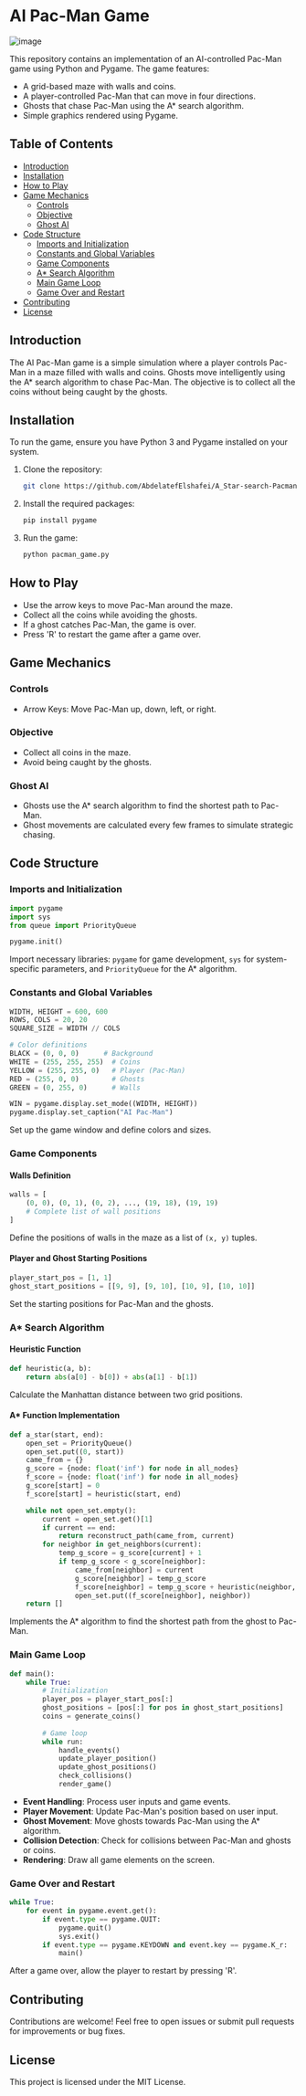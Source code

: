 
# AI Pac-Man Game
![image](https://github.com/user-attachments/assets/b0965ddd-9366-4697-a8f2-a2ea05acd683)

This repository contains an implementation of an AI-controlled Pac-Man game using Python and Pygame. The game features:

- A grid-based maze with walls and coins.
- A player-controlled Pac-Man that can move in four directions.
- Ghosts that chase Pac-Man using the A* search algorithm.
- Simple graphics rendered using Pygame.

## Table of Contents
- [Introduction](#introduction)
- [Installation](#installation)
- [How to Play](#how-to-play)
- [Game Mechanics](#game-mechanics)
  - [Controls](#controls)
  - [Objective](#objective)
  - [Ghost AI](#ghost-ai)
- [Code Structure](#code-structure)
  - [Imports and Initialization](#imports-and-initialization)
  - [Constants and Global Variables](#constants-and-global-variables)
  - [Game Components](#game-components)
  - [A* Search Algorithm](#a-search-algorithm)
  - [Main Game Loop](#main-game-loop)
  - [Game Over and Restart](#game-over-and-restart)
- [Contributing](#contributing)
- [License](#license)

## Introduction
The AI Pac-Man game is a simple simulation where a player controls Pac-Man in a maze filled with walls and coins. Ghosts move intelligently using the A* search algorithm to chase Pac-Man. The objective is to collect all the coins without being caught by the ghosts.

## Installation
To run the game, ensure you have Python 3 and Pygame installed on your system.

1. Clone the repository:

    ```bash
    git clone https://github.com/AbdelatefElshafei/A_Star-search-Pacman.git
    ```

2. Install the required packages:

    ```bash
    pip install pygame
    ```

3. Run the game:

    ```bash
    python pacman_game.py
    ```

## How to Play
- Use the arrow keys to move Pac-Man around the maze.
- Collect all the coins while avoiding the ghosts.
- If a ghost catches Pac-Man, the game is over.
- Press 'R' to restart the game after a game over.

## Game Mechanics

### Controls
- Arrow Keys: Move Pac-Man up, down, left, or right.

### Objective
- Collect all coins in the maze.
- Avoid being caught by the ghosts.

### Ghost AI
- Ghosts use the A* search algorithm to find the shortest path to Pac-Man.
- Ghost movements are calculated every few frames to simulate strategic chasing.

## Code Structure

### Imports and Initialization

```python
import pygame
import sys
from queue import PriorityQueue

pygame.init()
```
Import necessary libraries: `pygame` for game development, `sys` for system-specific parameters, and `PriorityQueue` for the A* algorithm.

### Constants and Global Variables

```python
WIDTH, HEIGHT = 600, 600
ROWS, COLS = 20, 20
SQUARE_SIZE = WIDTH // COLS

# Color definitions
BLACK = (0, 0, 0)      # Background
WHITE = (255, 255, 255)  # Coins
YELLOW = (255, 255, 0)   # Player (Pac-Man)
RED = (255, 0, 0)        # Ghosts
GREEN = (0, 255, 0)      # Walls

WIN = pygame.display.set_mode((WIDTH, HEIGHT))
pygame.display.set_caption("AI Pac-Man")
```
Set up the game window and define colors and sizes.

### Game Components

#### Walls Definition

```python
walls = [
    (0, 0), (0, 1), (0, 2), ..., (19, 18), (19, 19)
    # Complete list of wall positions
]
```
Define the positions of walls in the maze as a list of `(x, y)` tuples.

#### Player and Ghost Starting Positions

```python
player_start_pos = [1, 1]
ghost_start_positions = [[9, 9], [9, 10], [10, 9], [10, 10]]
```
Set the starting positions for Pac-Man and the ghosts.

### A* Search Algorithm

#### Heuristic Function

```python
def heuristic(a, b):
    return abs(a[0] - b[0]) + abs(a[1] - b[1])
```
Calculate the Manhattan distance between two grid positions.

#### A* Function Implementation

```python
def a_star(start, end):
    open_set = PriorityQueue()
    open_set.put((0, start))
    came_from = {}
    g_score = {node: float('inf') for node in all_nodes}
    f_score = {node: float('inf') for node in all_nodes}
    g_score[start] = 0
    f_score[start] = heuristic(start, end)

    while not open_set.empty():
        current = open_set.get()[1]
        if current == end:
            return reconstruct_path(came_from, current)
        for neighbor in get_neighbors(current):
            temp_g_score = g_score[current] + 1
            if temp_g_score < g_score[neighbor]:
                came_from[neighbor] = current
                g_score[neighbor] = temp_g_score
                f_score[neighbor] = temp_g_score + heuristic(neighbor, end)
                open_set.put((f_score[neighbor], neighbor))
    return []
```
Implements the A* algorithm to find the shortest path from the ghost to Pac-Man.

### Main Game Loop

```python
def main():
    while True:
        # Initialization
        player_pos = player_start_pos[:]
        ghost_positions = [pos[:] for pos in ghost_start_positions]
        coins = generate_coins()
        
        # Game loop
        while run:
            handle_events()
            update_player_position()
            update_ghost_positions()
            check_collisions()
            render_game()
```
- **Event Handling**: Process user inputs and game events.
- **Player Movement**: Update Pac-Man's position based on user input.
- **Ghost Movement**: Move ghosts towards Pac-Man using the A* algorithm.
- **Collision Detection**: Check for collisions between Pac-Man and ghosts or coins.
- **Rendering**: Draw all game elements on the screen.

### Game Over and Restart

```python
while True:
    for event in pygame.event.get():
        if event.type == pygame.QUIT:
            pygame.quit()
            sys.exit()
        if event.type == pygame.KEYDOWN and event.key == pygame.K_r:
            main()
```
After a game over, allow the player to restart by pressing 'R'.

## Contributing
Contributions are welcome! Feel free to open issues or submit pull requests for improvements or bug fixes.

## License
This project is licensed under the MIT License.
